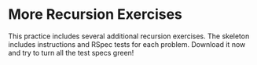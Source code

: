 # More Recursion Exercises

This practice includes several additional recursion exercises. The skeleton
includes instructions and RSpec tests for each problem. Download it now and try
to turn all the test specs green!
